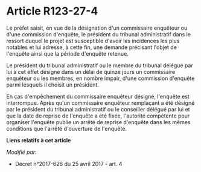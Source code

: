 # Article R123-27-4

Le préfet saisit, en vue de la désignation d'un commissaire enquêteur ou d'une commission d'enquête, le président du tribunal
administratif dans le ressort duquel le projet est susceptible d'avoir les incidences les plus notables et lui adresse, à
cette fin, une demande précisant l'objet de l'enquête ainsi que la période d'enquête retenue.

Le président du tribunal administratif ou le membre du tribunal délégué par lui à cet effet désigne dans un délai de quinze
jours un commissaire enquêteur ou les membres, en nombre impair, d'une commission d'enquête parmi lesquels il choisit un
président.

En cas d'empêchement du commissaire enquêteur désigné, l'enquête est interrompue. Après qu'un commissaire enquêteur
remplaçant a été désigné par le président du tribunal administratif ou le conseiller délégué par lui et que la date de
reprise de l'enquête a été fixée, l'autorité compétente pour organiser l'enquête publie un arrêté de reprise d'enquête dans
les mêmes conditions que l'arrêté d'ouverture de l'enquête.

**Liens relatifs à cet article**

_Modifié par_:

  - Décret n°2017-626 du 25 avril 2017 - art. 4
